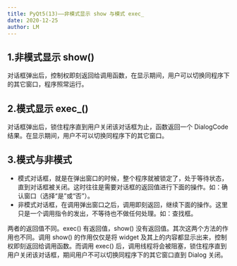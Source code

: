 ```yaml
---
title: PyQt5(13)——非模式显示 show 与模式 exec_
date: 2020-12-25
author: LM
---
```


## 1.非模式显示 show()

对话框弹出后，控制权即刻返回给调用函数，在显示期间，用户可以切换同程序下的其它窗口，程序照常运行。

## 2.模式显示 exec_()

对话框弹出后，锁住程序直到用户关闭该对话框为止，函数返回一个 DialogCode 结果。在显示期间，用户不可以切换同程序下的其它窗口。

## 3.模式与非模式

- 模式对话框，就是在弹出窗口的时候，整个程序就被锁定了，处于等待状态，直到对话框被关闭。这时往往是需要对话框的返回值进行下面的操作。如：确认窗口（选择“是”或“否”）。
- 非模式对话框，在调用弹出窗口之后，调用即刻返回，继续下面的操作。这里只是一个调用指令的发出，不等待也不做任何处理。如：查找框。

两者的返回值不同。exec() 有返回值，show() 没有返回值。其次这两个方法的作用也不同。调用 show() 的作用仅仅是将 widget 及其上的内容都显示出来，控制权即刻返回给调用函数。而调用 exec() 后，调用线程将会被阻塞，锁住程序直到用户关闭该对话框，期间用户不可以切换同程序下的其它窗口直到 Dialog 关闭。
